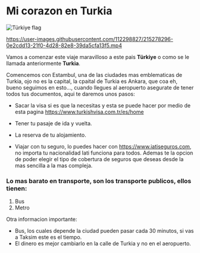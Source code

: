 # **Mi corazon en Turkia**
![Türkiye flag](https://upload.wikimedia.org/wikipedia/commons/0/0a/Turkey_flag.jpg "Türkiye")


https://user-images.githubusercontent.com/112298827/215278296-0e2cdd13-21f0-4d28-82e8-39da5cfa13f5.mp4



Vamos a comenzar este viaje maravilloso a este pais **Türkiye** o como se le llamada anteriormente **Turkia**.


Comencemos con Estambul, una de las ciudades mas emblematicas de Turkia, ojo no es la capital, la cpaital de Turkia es Ankara, que coa eh, bueno seguimos en esto..., cuando llegues al aeropuerto asegurate de tener todos tus documentos, aqui te daremos unos pasos:

- Sacar la visa si es que la necesitas y esta se puede hacer por medio de esta pagina https://www.turkishvisa.com.tr/es/home

- Tener tu pasaje de ida y vuelta. 

- La reserva de tu alojamiento.

- Viajar con tu seguro, lo puedes hacer con https://www.iatiseguros.com, no importa tu nacionalidad Iati funciona para todos. Ademas te la opcion de poder elegir el tipo de cobertura de seguros que deseas desde la mas sencilla a la mas compleja. 

### Lo mas barato en transporte, son los transporte publicos, ellos tienen:  

1. Bus
2. Metro

Otra informacion importante: 

- Bus, los cuales depende la ciudad pueden pasar cada 30 minutos, si vas a Taksim este es el tiempo.
- El dinero es mejor cambiarlo en la calle de Turkia y no en el aeropuerto. 
